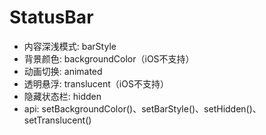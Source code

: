 # StatusBar
* 内容深浅模式: barStyle
* 背景颜色: backgroundColor（iOS不支持）
* 动画切换: animated
* 透明悬浮: translucent（iOS不支持）
* 隐藏状态栏: hidden
* api: setBackgroundColor()、setBarStyle()、setHidden()、setTranslucent()